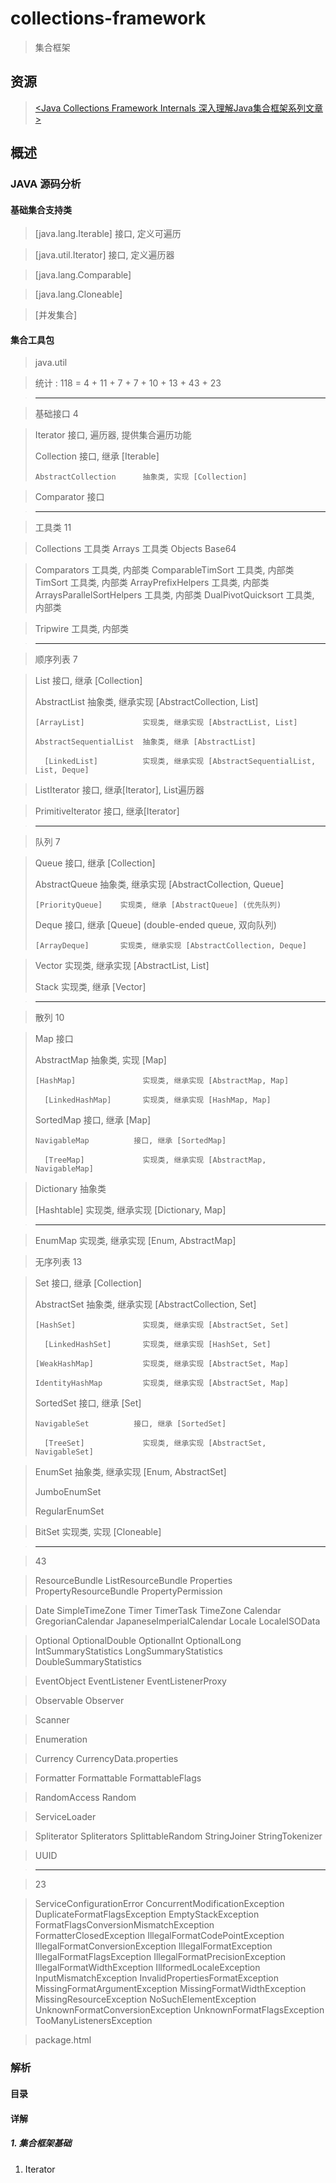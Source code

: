 # collections-framework

> 集合框架

## 资源

> [<Java Collections Framework Internals 深入理解Java集合框架系列文章>](https://github.com/CarpenterLee/JCFInternals)

> [](https://www.zhihu.com/question/268759793)

> [](https://www.jianshu.com/p/589d58033841)


## 概述

### JAVA 源码分析

#### 基础集合支持类

> [java.lang.Iterable]   接口, 定义可遍历

> [java.util.Iterator]   接口, 定义遍历器

> [java.lang.Comparable]

> [java.lang.Cloneable]

> [并发集合]

#### 集合工具包

> java.util

> 统计 : 118 = 4 + 11 + 7 + 7 + 10 + 13 + 43 + 23

> ---------- ---------- ---------- ---------- ---------- ----------

> 基础接口 4

> Iterator                  接口, 遍历器, 提供集合遍历功能
>
> Collection                接口, 继承 [Iterable]
>
>     AbstractCollection      抽象类, 实现 [Collection]

> Comparator                接口

> ---------- ---------- ---------- ---------- ---------- ----------

> 工具类 11

> Collections                 工具类
> Arrays                      工具类
> Objects
> Base64

> Comparators                 工具类, 内部类
> ComparableTimSort           工具类, 内部类
> TimSort                     工具类, 内部类
> ArrayPrefixHelpers          工具类, 内部类
> ArraysParallelSortHelpers   工具类, 内部类
> DualPivotQuicksort          工具类, 内部类

> Tripwire                    工具类, 内部类

> ---------- ---------- ---------- ---------- ---------- ----------

> 顺序列表 7

> List                      接口, 继承 [Collection]
>
>   AbstractList              抽象类, 继承实现 [AbstractCollection, List]
>
>     [ArrayList]             实现类, 继承实现 [AbstractList, List]
>
>     AbstractSequentialList  抽象类, 继承 [AbstractList]
>
>       [LinkedList]          实现类, 继承实现 [AbstractSequentialList, List, Deque]

> ListIterator              接口, 继承[Iterator], List遍历器

> PrimitiveIterator         接口, 继承[Iterator]

> ---------- ---------- ---------- ---------- ---------- ----------

> 队列 7

> Queue                接口, 继承 [Collection]
>
>   AbstractQueue        抽象类, 继承实现 [AbstractCollection, Queue]
>
>     [PriorityQueue]    实现类, 继承 [AbstractQueue] (优先队列)
>
>   Deque              接口, 继承 [Queue] (double-ended queue, 双向队列)
>
>     [ArrayDeque]       实现类, 继承实现 [AbstractCollection, Deque]

> Vector                 实现类, 继承实现 [AbstractList, List]
>
>   Stack                实现类, 继承 [Vector]

> ---------- ---------- ---------- ---------- ---------- ----------

> 散列 10

> Map                       接口
>
>   AbstractMap               抽象类, 实现 [Map]
>
>     [HashMap]               实现类, 继承实现 [AbstractMap, Map]
>
>       [LinkedHashMap]       实现类, 继承实现 [HashMap, Map]
>
>   SortedMap               接口, 继承 [Map]
>
>     NavigableMap          接口, 继承 [SortedMap]
>
>       [TreeMap]             实现类, 继承实现 [AbstractMap, NavigableMap]

> Dictionary                  抽象类
>
>   [Hashtable]               实现类, 继承实现 [Dictionary, Map]

> ---------- ---------- ---------- ---------- ---------- ----------

> EnumMap                     实现类, 继承实现 [Enum, AbstractMap]

> 无序列表 13

> Set                       接口, 继承 [Collection]
>
>   AbstractSet               抽象类, 继承实现 [AbstractCollection, Set]
>
>     [HashSet]               实现类, 继承实现 [AbstractSet, Set]
>
>       [LinkedHashSet]       实现类, 继承实现 [HashSet, Set]
>
>     [WeakHashMap]           实现类, 继承实现 [AbstractSet, Map]
>
>     IdentityHashMap         实现类, 继承实现 [AbstractSet, Map]
>
>   SortedSet               接口, 继承 [Set]
>
>     NavigableSet          接口, 继承 [SortedSet]
>
>       [TreeSet]             实现类, 继承实现 [AbstractSet, NavigableSet]

> EnumSet                     抽象类, 继承实现 [Enum, AbstractSet]
>
>   JumboEnumSet
>
>   RegularEnumSet

> BitSet                      实现类, 实现 [Cloneable]

> ---------- ---------- ---------- ---------- ---------- ----------

> 43

> ResourceBundle
> ListResourceBundle
> Properties
> PropertyResourceBundle
> PropertyPermission

> Date
> SimpleTimeZone
> Timer
> TimerTask
> TimeZone
> Calendar
> GregorianCalendar
> JapaneseImperialCalendar
> Locale
> LocaleISOData

> Optional
> OptionalDouble
> OptionalInt
> OptionalLong
> IntSummaryStatistics
> LongSummaryStatistics
> DoubleSummaryStatistics

> EventObject
> EventListener
> EventListenerProxy

> Observable
> Observer

> Scanner

> Enumeration

> Currency
> CurrencyData.properties

> Formatter
> Formattable
> FormattableFlags

> RandomAccess
> Random

> ServiceLoader

> Spliterator
> Spliterators
> SplittableRandom
> StringJoiner
> StringTokenizer

> UUID

> ---------- ---------- ---------- ---------- ---------- ----------

> 23

> ServiceConfigurationError
> ConcurrentModificationException
> DuplicateFormatFlagsException
> EmptyStackException
> FormatFlagsConversionMismatchException
> FormatterClosedException
> IllegalFormatCodePointException
> IllegalFormatConversionException
> IllegalFormatException
> IllegalFormatFlagsException
> IllegalFormatPrecisionException
> IllegalFormatWidthException
> IllformedLocaleException
> InputMismatchException
> InvalidPropertiesFormatException
> MissingFormatArgumentException
> MissingFormatWidthException
> MissingResourceException
> NoSuchElementException
> UnknownFormatConversionException
> UnknownFormatFlagsException
> TooManyListenersException

> package.html


### 解析

#### 目录


#### 详解

##### 1. 集合框架基础

1. Iterator
